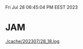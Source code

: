 Fri Jul 28 06:45:04 PM EEST 2023
# JAM
<a href='./cache/202307/28_18.log'>./cache/202307/28_18.log</a>
